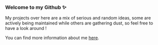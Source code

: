 ### Welcome to my Github ✨

My projects over here are a mix of serious and random ideas, some are actively being maintained while others are gathering dust, so feel free to have a look around !

You can find more information about me [here](https://christopherkade.com/).
